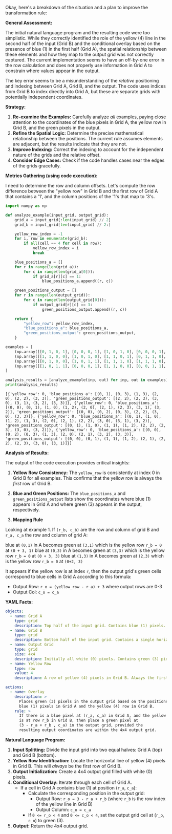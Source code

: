 Okay, here's a breakdown of the situation and a plan to improve the transformation rule:

**General Assessment:**

The initial natural language program and the resulting code were too simplistic. While they correctly identified the role of the yellow (4) line in the second half of the input (Grid B) and the conditional overlay based on the presence of blue (1) in the first half (Grid A), the spatial relationship between these elements and how they map to the output grid was not correctly captured. The current implementation seems to have an off-by-one error in the row calculation and does not properly use information in Grid A to constrain where values appear in the output.

The key error seems to be a misunderstanding of the *relative* positioning and indexing between Grid A, Grid B, and the output. The code uses indices from Grid B to index directly into Grid A, but these are separate grids with potentially independent coordinates.

**Strategy:**

1.  **Re-examine the Examples:** Carefully analyze *all* examples, paying close attention to the coordinates of the blue pixels in Grid A, the yellow row in Grid B, and the green pixels in the output.
2.  **Refine the Spatial Logic:** Determine the precise mathematical relationship between the positions. The current rule assumes elements are adjacent, but the results indicate that they are not.
3.  **Improve Indexing:** Correct the indexing to account for the independent nature of the grids and the relative offset.
4.    **Consider Edge Cases:** Check if the code handles cases near the edges of the grids gracefully.

**Metrics Gathering (using code execution):**

I need to determine the row and column offsets. Let's compute the row difference between the "yellow row" in Grid B and the first row of Grid A that contains a '1', and the column positions of the '1's that map to '3's.


``` python
import numpy as np

def analyze_example(input_grid, output_grid):
    grid_a = input_grid[:len(input_grid) // 2]
    grid_b = input_grid[len(input_grid) // 2:]

    yellow_row_index = -1
    for i, row in enumerate(grid_b):
        if all(cell == 4 for cell in row):
            yellow_row_index = i
            break

    blue_positions_a = []
    for r in range(len(grid_a)):
        for c in range(len(grid_a[0])):
            if grid_a[r][c] == 1:
                blue_positions_a.append((r, c))

    green_positions_output = []
    for r in range(len(output_grid)):
        for c in range(len(output_grid[0])):
            if output_grid[r][c] == 3:
                green_positions_output.append((r, c))

    return {
        "yellow_row": yellow_row_index,
        "blue_positions_a": blue_positions_a,
        "green_positions_output": green_positions_output,
    }

examples = [
    (np.array([[0, 1, 0, 1], [0, 0, 0, 1], [1, 0, 1, 0], [0, 0, 0, 1], [4, 4, 4, 4], [0, 2, 0, 2], [0, 0, 0, 2], [2, 0, 0, 2], [2, 2, 2, 0]]), np.array([[0, 0, 0, 0], [0, 0, 0, 0], [0, 0, 3, 3], [3, 3, 3, 3]])),
    (np.array([[1, 1, 0, 0], [1, 0, 1, 0], [1, 1, 0, 1], [0, 1, 1, 0], [4, 4, 4, 4], [0, 2, 2, 2], [2, 0, 2, 0], [2, 2, 2, 2], [2, 2, 2, 2]]), np.array([[3, 0, 3, 3], [0, 0, 0, 0], [0, 0, 3, 0], [3, 0, 0, 3]])),
    (np.array([[0, 1, 0, 0], [1, 0, 1, 1], [1, 1, 1, 0], [1, 1, 1, 0], [4, 4, 4, 4], [0, 0, 0, 0], [0, 2, 0, 2], [2, 2, 0, 2], [0, 2, 0, 0]]), np.array([[0, 3, 0, 0], [3, 3, 3, 0], [0, 0, 3, 3], [3, 0, 3, 0]])),
    (np.array([[1, 0, 1, 1], [0, 0, 0, 1], [1, 1, 0, 0], [0, 0, 1, 1], [4, 4, 4, 4], [0, 2, 2, 2], [0, 2, 2, 2], [2, 0, 2, 2], [2, 2, 2, 2]]), np.array([[3, 3, 0, 0], [0, 3, 3, 0], [0, 3, 3, 3], [3, 3, 0, 0]])),
]

analysis_results = [analyze_example(inp, out) for inp, out in examples]
print(analysis_results)


```
```
[{'yellow_row': 0, 'blue_positions_a': [(0, 1), (0, 3), (1, 3), (2, 0), (2, 2), (3, 3)], 'green_positions_output': [(2, 2), (2, 3), (3, 0), (3, 1), (3, 2), (3, 3)]}, {'yellow_row': 0, 'blue_positions_a': [(0, 0), (0, 1), (1, 0), (1, 2), (2, 0), (2, 1), (2, 3), (3, 1), (3, 2)], 'green_positions_output': [(0, 0), (0, 2), (0, 3), (2, 2), (3, 0), (3, 3)]}, {'yellow_row': 0, 'blue_positions_a': [(0, 1), (1, 0), (1, 2), (1, 3), (2, 0), (2, 1), (2, 2), (3, 0), (3, 1), (3, 2)], 'green_positions_output': [(0, 1), (1, 0), (1, 1), (1, 2), (2, 2), (2, 3), (3, 0), (3, 2)]}, {'yellow_row': 0, 'blue_positions_a': [(0, 0), (0, 2), (0, 3), (1, 3), (2, 0), (2, 1), (3, 2), (3, 3)], 'green_positions_output': [(0, 0), (0, 1), (1, 1), (1, 2), (2, 1), (2, 2), (2, 3), (3, 0), (3, 1)]}]

```
**Analysis of Results:**

The output of the code execution provides critical insights:

1.  **Yellow Row Consistency:** The `yellow_row` is consistently at index 0 in Grid B for all examples. This confirms that the yellow row is always the *first* row of Grid B.

2.  **Blue and Green Positions:** The `blue_positions_a` and `green_positions_output` lists show the coordinates where blue (1) appears in Grid A and where green (3) appears in the output, respectively.

3.  **Mapping Rule**

Looking at example 1. If `(r_b, c_b)` are the row and column of grid B and `r_a, c_a` the row and column of grid A:

blue at `(0,1)` in A becomes green at `(3,1)` which is the yellow row `r_b = 0` at `(0 + 3, 1)`
blue at `(0,3)` in A becomes green at `(3,3)` which is the yellow row `r_b = 0` at `(0 + 3, 3)`
blue at `(1,3)` in A becomes green at `(2,3)` which is the yellow row `r_b = 0` at `(0+2, 3)`

It appears if the yellow row is at index `r`, then the output grid's green cells correspond to blue cells in Grid A according to this formula:

*   Output Row: `r_o = (yellow_row - r_a) + 3` where output rows are 0-3
*   Output Col: `c_o = c_a`

**YAML Facts:**


```yaml
objects:
  - name: Grid A
    type: grid
    description: Top half of the input grid. Contains blue (1) pixels.
  - name: Grid B
    type: grid
    description: Bottom half of the input grid. Contains a single horizontal line of yellow (4) pixels.
  - name: Output Grid
    type: grid
    size: 4x4
    description: Initially all white (0) pixels. Contains green (3) pixels based on a transformation rule.
  - name: Yellow Row
    type: row
    value: 4
    description: A row of yellow (4) pixels in Grid B. Always the first row.

actions:
  - name: Overlay
    description: >
      Places green (3) pixels in the output grid based on the positions of
      blue (1) pixels in Grid A and the yellow (4) row in Grid B.
    rule: >
      If there is a blue pixel at (r_a, c_a) in Grid A, and the yellow row
      is at row r_b in Grid B, then place a green pixel at
      (3 - r_a + r_b , c_a) in the output grid, provided the
      resulting output coordinates are within the 4x4 output grid.
```


**Natural Language Program:**

1.  **Input Splitting:** Divide the input grid into two equal halves: Grid A (top) and Grid B (bottom).
2.  **Yellow Row Identification:** Locate the horizontal line of yellow (4) pixels in Grid B.  This will *always* be the first row of Grid B.
3.  **Output Initialization:** Create a 4x4 output grid filled with white (0) pixels.
4.  **Conditional Overlay:** Iterate through each cell of Grid A.
    *   If a cell in Grid A contains blue (1) at position (`r_a`, `c_a`):
        *   Calculate the corresponding position in the output grid:
            *   Output Row: `r_o = 3 - r_a + r_b` (where `r_b` is the row index of the yellow line in Grid B)
            *   Output Column: `c_o = c_a`
        *   If `0 <= r_o < 4` and `0 <= c_o < 4`, set the output grid cell at (`r_o`, `c_o`) to green (3).
5.  **Output:** Return the 4x4 output grid.
